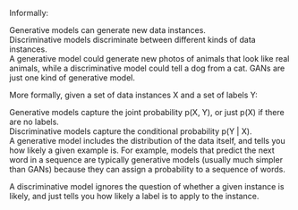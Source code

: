 Informally:   

Generative models can generate new data instances.    
Discriminative models discriminate between different kinds of data instances.   
A generative model could generate new photos of animals that look like real animals, while a discriminative model could tell a dog from a cat. GANs are just one kind of generative model.      

More formally, given a set of data instances X and a set of labels Y:     

Generative models capture the joint probability p(X, Y), or just p(X) if there are no labels.     
Discriminative models capture the conditional probability p(Y | X).     
A generative model includes the distribution of the data itself, and tells you how likely a given example is. For example, models that predict the next word in a sequence are typically generative models (usually much simpler than GANs) because they can assign a probability to a sequence of words.

A discriminative model ignores the question of whether a given instance is likely, and just tells you how likely a label is to apply to the instance.
